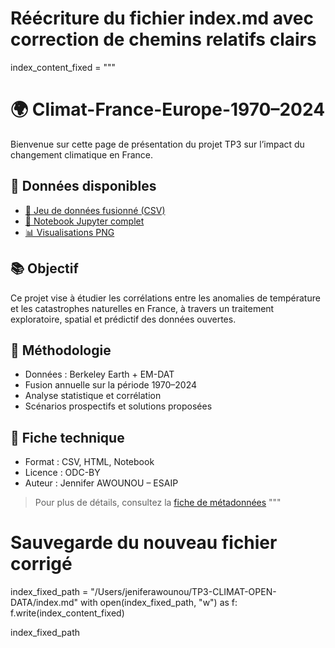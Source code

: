 # Réécriture du fichier index.md avec correction de chemins relatifs clairs
index_content_fixed = """
# 🌍 Climat-France-Europe-1970–2024

Bienvenue sur cette page de présentation du projet TP3 sur l’impact du changement climatique en France.

## 📁 Données disponibles
- [📄 Jeu de données fusionné (CSV)](/TP3-CLIMAT-OPEN-DATA/data/donnees_fusionnees_france.csv)
- [📓 Notebook Jupyter complet](/Users/jeniferawounou/TP3-CLIMAT-OPEN-DATA)
- [📊 Visualisations PNG](figures/)

## 📚 Objectif
Ce projet vise à étudier les corrélations entre les anomalies de température et les catastrophes naturelles en France, à travers un traitement exploratoire, spatial et prédictif des données ouvertes.

## 🧠 Méthodologie
- Données : Berkeley Earth + EM-DAT
- Fusion annuelle sur la période 1970–2024
- Analyse statistique et corrélation
- Scénarios prospectifs et solutions proposées

## 🔎 Fiche technique
- Format : CSV, HTML, Notebook
- Licence : ODC-BY
- Auteur : Jennifer AWOUNOU – ESAIP

> Pour plus de détails, consultez la [fiche de métadonnées](metadata.md)
"""

# Sauvegarde du nouveau fichier corrigé
index_fixed_path = "/Users/jeniferawounou/TP3-CLIMAT-OPEN-DATA/index.md"
with open(index_fixed_path, "w") as f:
    f.write(index_content_fixed)

index_fixed_path
